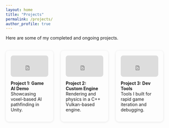 ```yaml
---
layout: home
title: "Projects"
permalink: /projects/
author_profile: true
---
```


Here are some of my completed and ongoing projects.

<style>
.video-grid {
  display: grid;
  grid-template-columns: repeat(3, 1fr); /* Force exactly 3 columns */
  gap: 1.5rem;
  margin-top: 2rem;
}
.video-card {
  background: var(--mm-surface);
  padding: 1rem;
  border-radius: 10px;
  box-shadow: 0 1px 6px rgba(0,0,0,0.1);
}
.video-card iframe {
  width: 100%;
  aspect-ratio: 16 / 9;
  border: none;
  border-radius: 8px;
}
.video-card p {
  margin-top: 0.75rem;
}
@media (max-width: 768px) {
  .video-grid {
    grid-template-columns: 1fr; /* Stack on mobile */
  }
}
</style>


<div class="video-grid">

  <div class="video-card">
    <iframe 
      src="https://www.youtube.com/embed/dQw4w9WgXcQ" 
      allowfullscreen>
    </iframe>
    <p><strong>Project 1: Game AI Demo</strong><br>Showcasing voxel-based AI pathfinding in Unity.</p>
  </div>

  <div class="video-card">
    <iframe 
      src="https://www.youtube.com/embed/9bZkp7q19f0" 
      allowfullscreen>
    </iframe>
    <p><strong>Project 2: Custom Engine</strong><br>Rendering and physics in a C++ Vulkan-based engine.</p>
  </div>

  <div class="video-card">
    <iframe 
      src="https://www.youtube.com/embed/3JZ_D3ELwOQ" 
      allowfullscreen>
    </iframe>
    <p><strong>Project 3: Dev Tools</strong><br>Tools I built for rapid game iteration and debugging.</p>
  </div>

</div>
